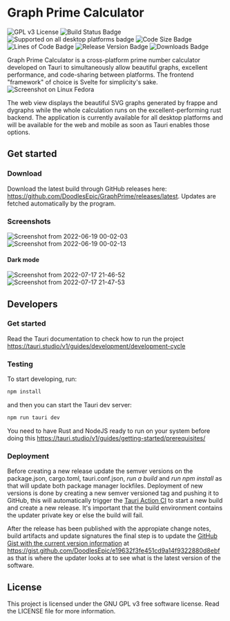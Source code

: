 # Graph Prime Calculator
![GPL v3 License](https://img.shields.io/github/license/DoodlesEpic/GraphPrime)
![Build Status Badge](https://img.shields.io/github/workflow/status/DoodlesEpic/GraphPrime/Release)
![Supported on all desktop platforms badge](https://img.shields.io/badge/platforms-windows%2C%20macos%2C%20linux-informational)
![Code Size Badge](https://img.shields.io/github/languages/code-size/DoodlesEpic/GraphPrime)
![Lines of Code Badge](https://img.shields.io/tokei/lines/github/DoodlesEpic/GraphPrime)
![Release Version Badge](https://img.shields.io/github/v/release/DoodlesEpic/GraphPrime)
![Downloads Badge](https://img.shields.io/github/downloads/DoodlesEpic/GraphPrime/total)

Graph Prime Calculator is a cross-platform prime number calculator developed on Tauri to simultaneously allow beautiful graphs, excellent performance, and code-sharing between platforms. The frontend "framework" of choice is Svelte for simplicity's sake.
![Screenshot on Linux Fedora](https://user-images.githubusercontent.com/37254797/168457911-50231971-90e5-446f-880a-5e379304db09.png)

The web view displays the beautiful SVG graphs generated by frappe and dygraphs while the whole calculation runs on the excellent-performing rust backend. The application is currently available for all desktop platforms and will be available for the web and mobile as soon as Tauri enables those options.

## Get started

### Download

Download the latest build through GitHub releases here: https://github.com/DoodlesEpic/GraphPrime/releases/latest. Updates are fetched automatically by the program.

### Screenshots

![Screenshot from 2022-06-19 00-02-03](https://user-images.githubusercontent.com/37254797/174464122-88aa1a35-174e-4e54-a772-ff7a0da881f6.png)
![Screenshot from 2022-06-19 00-02-13](https://user-images.githubusercontent.com/37254797/174464124-558b5898-be9b-476b-9921-7a98a9622df3.png)

#### Dark mode

![Screenshot from 2022-07-17 21-46-52](https://user-images.githubusercontent.com/37254797/179431795-d7f6c59d-cbd1-4bf3-9762-cc69c684126b.png)
![Screenshot from 2022-07-17 21-47-53](https://user-images.githubusercontent.com/37254797/179431799-aa08eb33-7c88-4803-af0a-83c13e403929.png)

## Developers

### Get started

Read the Tauri documentation to check how to run the project
https://tauri.studio/v1/guides/development/development-cycle

### Testing

To start developing, run:

```bash
npm install
```

and then you can start the Tauri dev server:

```bash
npm run tauri dev
```

You need to have Rust and NodeJS ready to run on your system before doing this
https://tauri.studio/v1/guides/getting-started/prerequisites/

### Deployment

Before creating a new release update the semver versions on the package.json, cargo.toml, tauri.conf.json, _run a build_ and _run npm install_ as that will update both package manager lockfiles. Deployment of new versions is done by creating a new semver versioned tag and pushing it to GitHub, this will automatically trigger the [Tauri Action CI](https://github.com/tauri-apps/tauri-action) to start a new build and create a new release. It's important that the build environment contains the updater private key or else the build will fail.

After the release has been published with the appropiate change notes, build artifacts and update signatures the final step is to update the [GitHub Gist with the current version information](https://gist.githubusercontent.com/DoodlesEpic/e19632f3fe451cd9a14f9322880d8ebf/raw/6ac23f0bbc0b6f798897a9fec8ae86237577c8c8/GraphPrimeUpdater.json) at https://gist.github.com/DoodlesEpic/e19632f3fe451cd9a14f9322880d8ebf as that is where the updater looks at to see what is the latest version of the software.

## License

This project is licensed under the GNU GPL v3 free software license. Read the LICENSE file for more information.
